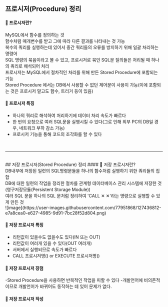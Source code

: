 ## 프로시저(Procedure) 정리
#### 💊 프로시저란?<br/>
MySQL에서 함수를 정의하는 것<br/>
함수처럼 매개변수를 받고 그에 따라 다른 결과를 나타내는 것 가능<br/>
복수의 쿼리를 실행하는데 있어서 중간 쿼리들의 오류를 방지하기 위해 일괄 처리하는 명령어<br/>
SQL 명령의 묶음이라고 볼 수 있고, 프로시저로 묶인 SQL문 질의들은 처리될 때 하나의 쿼리로 해석되어 처리<br/>
프로시저는 MySQL에서 절차적인 처리를 위해 만든 Stored Procedure에 포함되는 기능<br/>
Stored Procedure 에서는 DB에서 사용할 수 없던 제어문이 사용이 가능(이에 포함되는 것은 프로시저 말고도 함수, 트리거 등이 있음)<br/>

#### 💊 프로시저 특징<br/>
- 하나의 쿼리로 해석하여 처리하기에 데이터 처리 속도가 빠르다
- 한 번의 요청으로 여러 SQL문을 실행시킬 수 있다(그로 인해 외부 PC의 DB일 경우, 네트워크 부하 감소 가능)
- 프로시저 기능을 통해 코드의 조각화를 할 수 있다
<br/>

------------------------------------------------

<br/>
## 저장 프로시저(Stored Procedure) 정리
#### 💊 저장 프로시저란?<br/>
DB내부에 저장된 일련의 SQL명령문들을 하나의 함수처럼 실행하기 위한 쿼리들의 집합<br/>
DB에 대한 일련의 작업을 정리한 절차를 관계형 데이터베이스 관리 시스템에 저장한 것(영구저장모듈(Persistent Storage Module))<br/>
여러 SQL 문을 하나의 SQL 문처럼 정리하여 'CALL ✕ ✕'라는 명령으로 실행할 수 있게 만든 것<br/>
![image](https://user-images.githubusercontent.com/77951868/127436812-e7a8cea0-e627-4985-9d91-7bc28f52d804.png)<br/>

#### 💊 저장 프로시저 특징<br/>
- 리턴값이 있을수도 없을수도 있다(IN 또는 OUT)
- 리턴값이 여러개 있을 수 있다(OUT 여러개)
- 서버에서 실행되므로 속도가 빠르다
- CALL 프로시저명() or EXECUTE 프로시저명()

#### 💊 저장 프로시저 장점<br/>
-Stored Procedure을 사용하면 반복적인 작업을 피할 수 있다
-개발언어에 비의존적이므로 개발언어가 바뀌어도 동작하는 데 있어 문제가 없다.

#### 💊 저장 프로시저 작성<br/>

